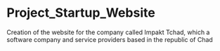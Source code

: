 # Project_Startup_Website
Creation of the website for the company called Impakt Tchad, which a software company and service providers based in the republic of Chad
